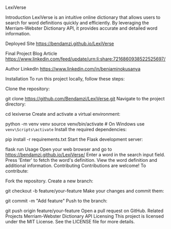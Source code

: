 LexiVerse

Introduction
LexiVerse is an intuitive online dictionary that allows users to search for word definitions quickly and efficiently. By leveraging the Merriam-Webster Dictionary API, it provides accurate and detailed word information.

Deployed Site
https://bendamzi.github.io/LexiVerse

Final Project Blog Article
https://www.linkedin.com/feed/update/urn:li:share:7216860938522525697/

Author LinkedIn
https://www.linkedin.com/in/benjaminokusanya

Installation
To run this project locally, follow these steps:

Clone the repository:

git clone https://github.com/Bendamzi/LexiVerse.git
Navigate to the project directory:

cd lexiverse
Create and activate a virtual environment:

python -m venv venv
source venv/bin/activate  # On Windows use `venv\Scripts\activate`
Install the required dependencies:

pip install -r requirements.txt
Start the Flask development server:

flask run
Usage
Open your web browser and go to https://bendamzi.github.io/LexiVerse/
Enter a word in the search input field.
Press 'Enter' to fetch the word's definition.
View the word definition and additional information.
Contributing
Contributions are welcome! To contribute:

Fork the repository.
Create a new branch:

git checkout -b feature/your-feature
Make your changes and commit them:

git commit -m "Add feature"
Push to the branch:

git push origin feature/your-feature
Open a pull request on GitHub.
Related Projects
Merriam-Webster Dictionary API
Licensing
This project is licensed under the MIT License. See the LICENSE file for more details.